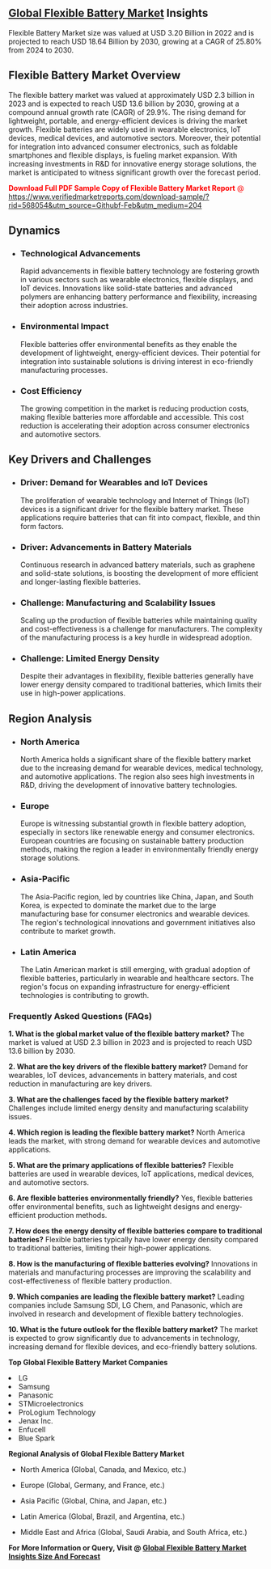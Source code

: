 <h2><a href="https://www.verifiedmarketreports.com/download-sample/?rid=568054&amp;utm_source=Githubf&amp;utm_medium=204" target="_blank">Global Flexible Battery Market</a> Insights</h2><p>Flexible Battery Market size was valued at USD 3.20 Billion in 2022 and is projected to reach USD 18.64 Billion by 2030, growing at a CAGR of 25.80% from 2024 to 2030.</p><p> <h2>Flexible Battery Market Overview</h2> <p>The flexible battery market was valued at approximately USD 2.3 billion in 2023 and is expected to reach USD 13.6 billion by 2030, growing at a compound annual growth rate (CAGR) of 29.9%. The rising demand for lightweight, portable, and energy-efficient devices is driving the market growth. Flexible batteries are widely used in wearable electronics, IoT devices, medical devices, and automotive sectors. Moreover, their potential for integration into advanced consumer electronics, such as foldable smartphones and flexible displays, is fueling market expansion. With increasing investments in R&D for innovative energy storage solutions, the market is anticipated to witness significant growth over the forecast period.</p> <p><p><span class=""><span style="color: #ff0000;"><strong>Download Full PDF Sample Copy of Flexible Battery Market Report</strong> @ </span><a href="https://www.verifiedmarketreports.com/download-sample/?rid=568054&amp;utm_source=Githubf-Feb&amp;utm_medium=204" target="_blank">https://www.verifiedmarketreports.com/download-sample/?rid=568054&amp;utm_source=Githubf-Feb&amp;utm_medium=204</a></span></p></p> <h2>Dynamics</h2> <ul> <li><h3>Technological Advancements</h3> Rapid advancements in flexible battery technology are fostering growth in various sectors such as wearable electronics, flexible displays, and IoT devices. Innovations like solid-state batteries and advanced polymers are enhancing battery performance and flexibility, increasing their adoption across industries.</li> <li><h3>Environmental Impact</h3> Flexible batteries offer environmental benefits as they enable the development of lightweight, energy-efficient devices. Their potential for integration into sustainable solutions is driving interest in eco-friendly manufacturing processes.</li> <li><h3>Cost Efficiency</h3> The growing competition in the market is reducing production costs, making flexible batteries more affordable and accessible. This cost reduction is accelerating their adoption across consumer electronics and automotive sectors.</li> </ul> <h2>Key Drivers and Challenges</h2> <ul> <li><h3>Driver: Demand for Wearables and IoT Devices</h3> The proliferation of wearable technology and Internet of Things (IoT) devices is a significant driver for the flexible battery market. These applications require batteries that can fit into compact, flexible, and thin form factors.</li> <li><h3>Driver: Advancements in Battery Materials</h3> Continuous research in advanced battery materials, such as graphene and solid-state solutions, is boosting the development of more efficient and longer-lasting flexible batteries.</li> <li><h3>Challenge: Manufacturing and Scalability Issues</h3> Scaling up the production of flexible batteries while maintaining quality and cost-effectiveness is a challenge for manufacturers. The complexity of the manufacturing process is a key hurdle in widespread adoption.</li> <li><h3>Challenge: Limited Energy Density</h3> Despite their advantages in flexibility, flexible batteries generally have lower energy density compared to traditional batteries, which limits their use in high-power applications.</li> </ul> <h2>Region Analysis</h2> <ul> <li><h3>North America</h3> North America holds a significant share of the flexible battery market due to the increasing demand for wearable devices, medical technology, and automotive applications. The region also sees high investments in R&D, driving the development of innovative battery technologies.</li> <li><h3>Europe</h3> Europe is witnessing substantial growth in flexible battery adoption, especially in sectors like renewable energy and consumer electronics. European countries are focusing on sustainable battery production methods, making the region a leader in environmentally friendly energy storage solutions.</li> <li><h3>Asia-Pacific</h3> The Asia-Pacific region, led by countries like China, Japan, and South Korea, is expected to dominate the market due to the large manufacturing base for consumer electronics and wearable devices. The region's technological innovations and government initiatives also contribute to market growth.</li> <li><h3>Latin America</h3> The Latin American market is still emerging, with gradual adoption of flexible batteries, particularly in wearable and healthcare sectors. The region's focus on expanding infrastructure for energy-efficient technologies is contributing to growth.</li> </ul> <h3>Frequently Asked Questions (FAQs)</h3> <p><strong>1. What is the global market value of the flexible battery market?</strong> The market is valued at USD 2.3 billion in 2023 and is projected to reach USD 13.6 billion by 2030.</p> <p><strong>2. What are the key drivers of the flexible battery market?</strong> Demand for wearables, IoT devices, advancements in battery materials, and cost reduction in manufacturing are key drivers.</p> <p><strong>3. What are the challenges faced by the flexible battery market?</strong> Challenges include limited energy density and manufacturing scalability issues.</p> <p><strong>4. Which region is leading the flexible battery market?</strong> North America leads the market, with strong demand for wearable devices and automotive applications.</p> <p><strong>5. What are the primary applications of flexible batteries?</strong> Flexible batteries are used in wearable devices, IoT applications, medical devices, and automotive sectors.</p> <p><strong>6. Are flexible batteries environmentally friendly?</strong> Yes, flexible batteries offer environmental benefits, such as lightweight designs and energy-efficient production methods.</p> <p><strong>7. How does the energy density of flexible batteries compare to traditional batteries?</strong> Flexible batteries typically have lower energy density compared to traditional batteries, limiting their high-power applications.</p> <p><strong>8. How is the manufacturing of flexible batteries evolving?</strong> Innovations in materials and manufacturing processes are improving the scalability and cost-effectiveness of flexible battery production.</p> <p><strong>9. Which companies are leading the flexible battery market?</strong> Leading companies include Samsung SDI, LG Chem, and Panasonic, which are involved in research and development of flexible battery technologies.</p> <p><strong>10. What is the future outlook for the flexible battery market?</strong> The market is expected to grow significantly due to advancements in technology, increasing demand for flexible devices, and eco-friendly battery solutions.</p> </p><p><strong>Top Global Flexible Battery Market Companies</strong></p><div data-test-id=""><p><li>LG</li><li> Samsung</li><li> Panasonic</li><li> STMicroelectronics</li><li> ProLogium Technology</li><li> Jenax Inc.</li><li> Enfucell</li><li> Blue Spark</li></p><div><strong>Regional Analysis of&nbsp;Global Flexible Battery Market</strong></div><ul><li dir="ltr"><p dir="ltr">North America&nbsp;(Global, Canada, and Mexico, etc.)</p></li><li dir="ltr"><p dir="ltr">Europe (Global, Germany, and France, etc.)</p></li><li dir="ltr"><p dir="ltr">Asia Pacific&nbsp;(Global, China, and Japan, etc.)</p></li><li dir="ltr"><p dir="ltr">Latin America&nbsp;(Global, Brazil, and Argentina, etc.)</p></li><li dir="ltr">Middle East and Africa&nbsp;(Global, Saudi Arabia, and South Africa, etc.)</li></ul><p><strong>For More Information or Query, Visit @&nbsp;</strong><strong><a href="https://www.verifiedmarketreports.com/product/flexible-battery-market/?utm_source=Githubf&amp;utm_medium=204" target="_blank">Global Flexible Battery Market Insights Size And Forecast</a></strong></p></div>
